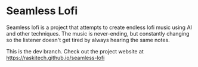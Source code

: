 # Seamless Lofi

Seamless lofi is a project that attempts to create endless lofi music using AI and other techniques. The music is never-ending, but constantly changing so the listener doesn't get tired by always hearing the same notes.

This is the dev branch. Check out the project website at https://raskitech.github.io/seamless-lofi
